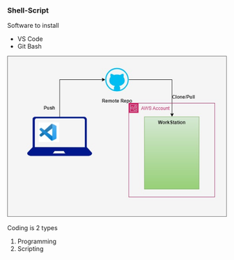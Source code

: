 ### Shell-Script

Software to install
* VS Code
* Git Bash

![alt text](shell-env.jpg)

Coding is 2 types
1. Programming
2. Scripting